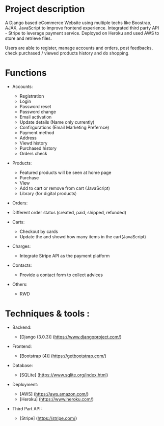 # Project description
A Django based eCommerce Website using multiple techs like Boostrap, AJAX, JavaScript to improve frontend experience. Integrated third party API - Stripe to leverage payment service. Deployed on Heroku and used AWS to store and retrieve files.

Users are able to register, manage accounts and orders, post feedbacks, check purchased / viewed products history and do shopping.

# Functions
- Accounts:
   - Registration
   - Login
   - Password reset
   - Password change
   - Email activation
   - Update details (Name only currently)
   - Confirgurations (Email Marketing Prefernce)
   - Payment method
   - Address
   - Viewd history
   - Purchased history
   - Orders check

- Products:
   - Featured products will be seen at home page
   - Purchase
   - View
   - Add to cart or remove from cart (JavaScript)
   - Library (for digital products)

- Orders:
- Different order status (created, paid, shipped, refunded)

- Carts:
   - Checkout by cards
   - Update the and showd how many items in the cart(JavaScript)

- Charges:
   - Integrate Stripe API as the payment platform

- Contacts:
   - Provide a contact form to collect advices

- Others:
   - RWD

# Techniques & tools :

- Backend:
   - [Django (3.0.3)] (https://www.djangoproject.com/)

- Frontend:
   - [Bootstrap (4)] (https://getbootstrap.com/)
   
- Database:
   - [SQLite] (https://www.sqlite.org/index.html)
   
- Deployment:

   - [AWS] (https://aws.amazon.com/)
   - [Heroku] (https://www.heroku.com/)
   
- Third Part API:
   - [Stripe] (https://stripe.com/)

